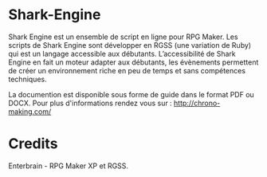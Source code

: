 Shark-Engine
============

Shark Engine est un ensemble de script en ligne pour RPG Maker. Les scripts de Shark Engine sont développer en RGSS (une variation de Ruby) qui est un langage accessible aux débutants.
L’accessibilité de Shark Engine en fait un moteur adapter aux débutants, les évènements permettent de créer un environnement riche en peu de temps et sans compétences techniques.

La documention est disponible sous forme de guide dans le format PDF ou DOCX.
Pour plus d'informations rendez vous sur : http://chrono-making.com/

Credits
============

Enterbrain - RPG Maker XP et RGSS.
